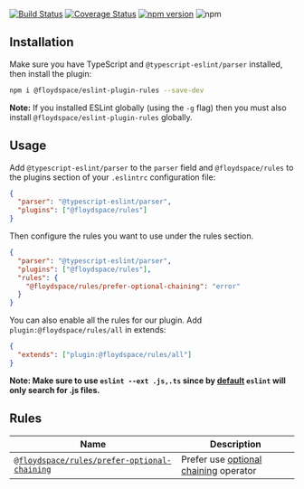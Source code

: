 [![Build Status](https://travis-ci.org/floydspace/eslint-plugin-rules.svg?branch=master)](https://travis-ci.org/floydspace/eslint-plugin-rules)
[![Coverage Status](https://coveralls.io/repos/github/floydspace/eslint-plugin-rules/badge.svg?branch=master)](https://coveralls.io/github/floydspace/eslint-plugin-rules?branch=master)
[![npm version](https://badge.fury.io/js/%40floydspace%2Feslint-plugin-rules.svg)](https://badge.fury.io/js/%40floydspace%2Feslint-plugin-rules)
![npm](https://img.shields.io/npm/dt/@floydspace/eslint-plugin-rules)

## Installation

Make sure you have TypeScript and `@typescript-eslint/parser` installed, then install the plugin:

```sh
npm i @floydspace/eslint-plugin-rules --save-dev
```

**Note:** If you installed ESLint globally (using the `-g` flag) then you must also install `@floydspace/eslint-plugin-rules` globally.

## Usage

Add `@typescript-eslint/parser` to the `parser` field and `@floydspace/rules` to the plugins section of your `.eslintrc` configuration file:

```json
{
  "parser": "@typescript-eslint/parser",
  "plugins": ["@floydspace/rules"]
}
```

Then configure the rules you want to use under the rules section.

```json
{
  "parser": "@typescript-eslint/parser",
  "plugins": ["@floydspace/rules"],
  "rules": {
    "@floydspace/rules/prefer-optional-chaining": "error"
  }
}
```

You can also enable all the rules for our plugin. Add `plugin:@floydspace/rules/all` in extends:

```json
{
  "extends": ["plugin:@floydspace/rules/all"]
}
```

**Note: Make sure to use `eslint --ext .js,.ts` since by [default](https://eslint.org/docs/user-guide/command-line-interface#--ext) `eslint` will only search for .js files.**

## Rules

| Name                                         | Description                                                       |
| -------------------------------------------- | ----------------------------------------------------------------- |
| [`@floydspace/rules/prefer-optional-chaining`](https://github.com/floydspace/eslint-plugin-rules/blob/master/docs/prefer-optional-chaining.md) | Prefer use [optional chaining](https://www.typescriptlang.org/docs/handbook/release-notes/typescript-3-7.html#optional-chaining) operator
